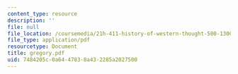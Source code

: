 ```yaml
---
content_type: resource
description: ''
file: null
file_location: /coursemedia/21h-411-history-of-western-thought-500-1300-fall-2004/7484205c0a6447838a432285a2027500_gregory.pdf
file_type: application/pdf
resourcetype: Document
title: gregory.pdf
uid: 7484205c-0a64-4783-8a43-2285a2027500
---
```

